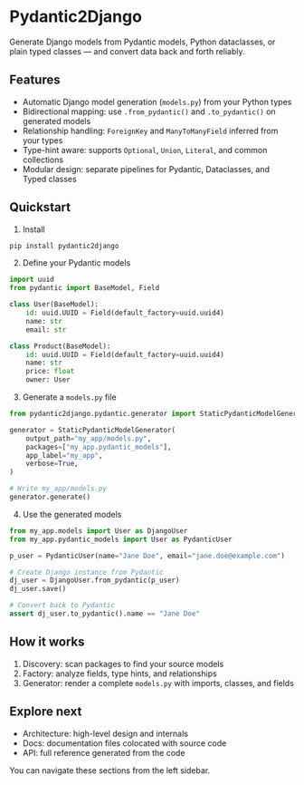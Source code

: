 # Pydantic2Django

Generate Django models from Pydantic models, Python dataclasses, or plain typed classes — and convert data back and forth reliably.

## Features

- Automatic Django model generation (`models.py`) from your Python types
- Bidirectional mapping: use `.from_pydantic()` and `.to_pydantic()` on generated models
- Relationship handling: `ForeignKey` and `ManyToManyField` inferred from your types
- Type-hint aware: supports `Optional`, `Union`, `Literal`, and common collections
- Modular design: separate pipelines for Pydantic, Dataclasses, and Typed classes

## Quickstart

1) Install

```bash
pip install pydantic2django
```

2) Define your Pydantic models

```python
import uuid
from pydantic import BaseModel, Field

class User(BaseModel):
    id: uuid.UUID = Field(default_factory=uuid.uuid4)
    name: str
    email: str

class Product(BaseModel):
    id: uuid.UUID = Field(default_factory=uuid.uuid4)
    name: str
    price: float
    owner: User
```

3) Generate a `models.py` file

```python
from pydantic2django.pydantic.generator import StaticPydanticModelGenerator

generator = StaticPydanticModelGenerator(
    output_path="my_app/models.py",
    packages=["my_app.pydantic_models"],
    app_label="my_app",
    verbose=True,
)

# Write my_app/models.py
generator.generate()
```

4) Use the generated models

```python
from my_app.models import User as DjangoUser
from my_app.pydantic_models import User as PydanticUser

p_user = PydanticUser(name="Jane Doe", email="jane.doe@example.com")

# Create Django instance from Pydantic
dj_user = DjangoUser.from_pydantic(p_user)
dj_user.save()

# Convert back to Pydantic
assert dj_user.to_pydantic().name == "Jane Doe"
```

## How it works

1. Discovery: scan packages to find your source models
2. Factory: analyze fields, type hints, and relationships
3. Generator: render a complete `models.py` with imports, classes, and fields

## Explore next

- Architecture: high-level design and internals
- Docs: documentation files colocated with source code
- API: full reference generated from the code

You can navigate these sections from the left sidebar.
